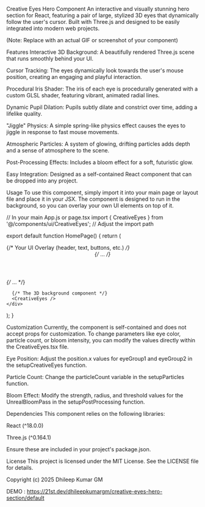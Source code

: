Creative Eyes Hero Component
An interactive and visually stunning hero section for React, featuring a pair of large, stylized 3D eyes that dynamically follow the user's cursor. Built with Three.js and designed to be easily integrated into modern web projects.

(Note: Replace with an actual GIF or screenshot of your component)

Features
Interactive 3D Background: A beautifully rendered Three.js scene that runs smoothly behind your UI.

Cursor Tracking: The eyes dynamically look towards the user's mouse position, creating an engaging and playful interaction.

Procedural Iris Shader: The iris of each eye is procedurally generated with a custom GLSL shader, featuring vibrant, animated radial lines.

Dynamic Pupil Dilation: Pupils subtly dilate and constrict over time, adding a lifelike quality.

"Jiggle" Physics: A simple spring-like physics effect causes the eyes to jiggle in response to fast mouse movements.

Atmospheric Particles: A system of glowing, drifting particles adds depth and a sense of atmosphere to the scene.

Post-Processing Effects: Includes a bloom effect for a soft, futuristic glow.

Easy Integration: Designed as a self-contained React component that can be dropped into any project.

Usage
To use this component, simply import it into your main page or layout file and place it in your JSX. The component is designed to run in the background, so you can overlay your own UI elements on top of it.

// In your main App.js or page.tsx
import { CreativeEyes } from '@/components/ui/CreativeEyes'; // Adjust the import path

export default function HomePage() {
  return (
    <div>
      {/* Your UI Overlay (header, text, buttons, etc.) */}
      <div className="overlay">
        <header>
          {/* ... */}
        </header>
        <div className="main-content">
          {/* ... */}
        </div>
      </div>

      {/* The 3D background component */}
      <CreativeEyes />
    </div>
  );
}

Customization
Currently, the component is self-contained and does not accept props for customization. To change parameters like eye color, particle count, or bloom intensity, you can modify the values directly within the CreativeEyes.tsx file.

Eye Position: Adjust the position.x values for eyeGroup1 and eyeGroup2 in the setupCreativeEyes function.

Particle Count: Change the particleCount variable in the setupParticles function.

Bloom Effect: Modify the strength, radius, and threshold values for the UnrealBloomPass in the setupPostProcessing function.

Dependencies
This component relies on the following libraries:

React (^18.0.0)

Three.js (^0.164.1)

Ensure these are included in your project's package.json.

License
This project is licensed under the MIT License. See the LICENSE file for details.

Copyright (c) 2025 Dhileep Kumar GM            


DEMO : https://21st.dev/dhileepkumargm/creative-eyes-hero-section/default
